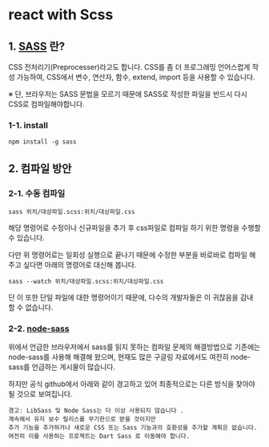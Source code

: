 # react with Scss

## 1. [SASS](https://sass-lang.com/documentation/) 란?
CSS 전처리기(Preprocesser)라고도 합니다.
CSS를 좀 더 프로그래밍 언어스럽게 작성 가능하여,
CSS에서 변수, 연산자, 함수, extend, import 등을 사용할 수 있습니다.

※ 단, 브라우저는 SASS 문법을 모르기 때문에 SASS로 작성한 파일을 반드시 다시 CSS로 컴파일해야합니다. 

### 1-1. install
```
npm install -g sass
```

## 2. 컴파일 방안
### 2-1. 수동 컴파일
```
sass 위치/대상파일.scss:위치/대상파일.css
```
해당 명령어로 수정이나 신규파일을 추가 후 css파일로 컴파일 하기 위한 명령을 수행할 수 있습니다.

다만 위 명령어로는 일회성 실행으로 끝나기 때문에 수정한 부분을 바로바로 컴파일 해주고 싶다면 아래의 명령어로 대신해 봅니다.
```
sass --watch 위치/대상파일.scss:위치/대상파일.css
```
단 이 또한 단일 파일에 대한 명령어이기 때문에,
다수의 개발자들은 이 귀찮음을 감내 할 수 없습니다.


### 2-2. [node-sass](https://github.com/sass/node-sass)
위에서 언급한 브라우저에서 sass를 읽지 못하는 컴파일 문제의 해결방법으로
기존에는 node-sass를 사용해 해결해 왔으며, 
현재도 많은 구글링 자료에서도 여전히 node-sass를 언급하는 게시물이 많습니다.

하지만 공식 github에서 아래와 같이 경고하고 있어 최종적으로는 다른 방식을 찾아야 될 것으로 보여집니다.

```
경고: LibSass 및 Node Sass는 더 이상 사용되지 않습니다 . 
계속해서 유지 보수 릴리스를 무기한으로 받을 것이지만 
추가 기능을 추가하거나 새로운 CSS 또는 Sass 기능과의 호환성을 추가할 계획은 없습니다.
여전히 이를 사용하는 프로젝트는 Dart Sass 로 이동해야 합니다.
```